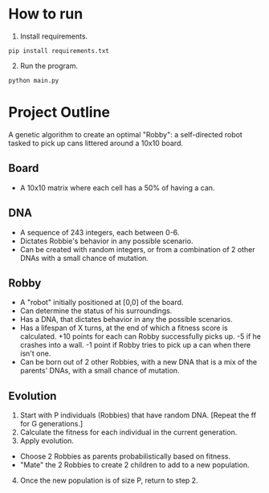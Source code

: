 # How to run
1. Install requirements.
```
pip install requirements.txt
```

2. Run the program.
```
python main.py
```

# Project Outline

A genetic algorithm to create an optimal "Robby": a self-directed robot tasked to pick up cans littered around a 10x10 board.

## Board
* A 10x10 matrix where each cell has a 50% of having a can.

## DNA
* A sequence of 243 integers, each between 0-6.
* Dictates Robbie's behavior in any possible scenario.
* Can be created with random integers, or from a combination of 2 other DNAs with a small chance of mutation.

## Robby
* A "robot" initially positioned at [0,0] of the board.
* Can determine the status of his surroundings.
* Has a DNA, that dictates behavior in any the possible scenarios.
* Has a lifespan of X turns, at the end of which a fitness score is calculated.
+10 points for each can Robby successfully picks up.
-5 if he crashes into a wall.
-1 point if Robby tries to pick up a can when there isn't one.
* Can be born out of 2 other Robbies, with a new DNA that is a mix of the parents' DNAs, with a small chance of mutation.

## Evolution
1. Start with P individuals (Robbies) that have random DNA.
[Repeat the ff for G generations.]
2. Calculate the fitness for each individual in the current generation.
3. Apply evolution.
  * Choose 2 Robbies as parents probabilistically based on fitness.
  * "Mate" the 2 Robbies to create 2 children to add to a new population.
4. Once the new population is of size P, return to step 2.

